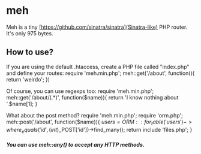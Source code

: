 meh
======
Meh is a tiny [https://github.com/sinatra/sinatra](Sinatra-like) PHP router. It's only 975 bytes. 

How to use?
--------
If you are using the default .htaccess, create a PHP file called "index.php" and define your routes:
	require 'meh.min.php';
	meh::get('/about', function(){
		return 'weirdo';
	})

Of course, you can use regexps too:
	require 'meh.min.php';
	meh::get('/about/(.*)', function($name)){
		return 'I know nothing about '.$name[1];
	}

What about the post method?
	require 'meh.min.php';
	require 'orm.php';
	meh::post('/about', function($name)){
		$users = ORM::for_table('users')->where_equals('id', (int)$_POST['id'])->find_many();
		return include 'files.php';
	}

##### You can use meh::any() to accept any HTTP methods. #####
